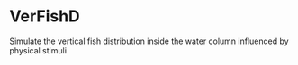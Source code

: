 # VerFishD

Simulate the vertical fish distribution inside the water column influenced by physical stimuli

